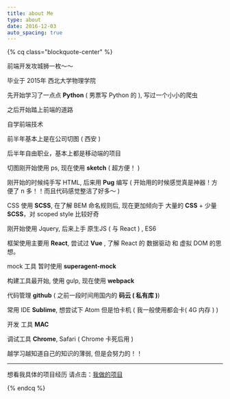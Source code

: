 ```yaml
---
title: about Me
type: about
date: 2016-12-03
auto_spacing: true
---
```

{% cq class="blockquote-center" %}
  
前端开发攻城狮一枚～～

毕业于 2015年 西北大学物理学院

先开始学习了一点点 __Python__ ( 男票写 Python 的 ), 写过一个小小的爬虫

之后开始踏上前端的道路

自学前端技术

前半年基本上是在公司切图 ( 西安 )

后半年自由职业，基本上都是移动端的项目

切图刚开始使用 ps, 现在使用 __sketch__ ( 超方便！ )

刚开始的时候纯手写 HTML, 后来用 __Pug__ 编写 ( 开始用的时候感觉真是神器！方便了 n 多！！而且代码感觉整洁了好多～ )

CSS 使用 __SCSS__, 在了解 BEM 命名规则后, 现在更加倾向于 大量的 __CSS__ + 少量 __SCSS__，对 scoped style 比较好奇

刚开始使用 Jquery, 后来上手 原生JS ( 与 React  ) , ES6

框架使用主要用 __React__, 尝试过 __Vue__ , 了解 React 的  数据驱动 和 虚拟 DOM 的思想。

mock 工具 暂时使用 __superagent-mock__

构建工具最开始, 使用  gulp, 现在使用 __webpack__

代码管理 __github__ ( 之前一段时间用国内的 __码云 (  私有库 )__)

常用 IDE  __Sublime__, 想尝试下 Atom 但是怕卡机 ( 我一般使用都会卡( 4G 内存 ) )

开发 工具 __MAC__

调试工具 __Chrome__, Safari ( Chrome 卡死后用 )

越学习越知道自己的知识的薄弱, 但是会努力的！！
  
     
---
想看我具体的项目经历 
请点击：[我做的项目](/my-projects)



{% endcq %}

